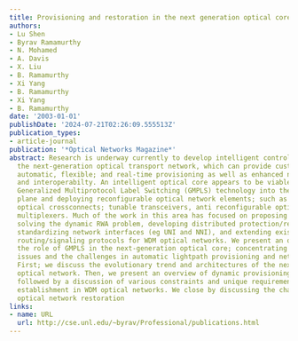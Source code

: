 ```yaml
---
title: Provisioning and restoration in the next generation optical core
authors:
- Lu Shen
- Byrav Ramamurthy
- N. Mohamed
- A. Davis
- X. Liu
- B. Ramamurthy
- Xi Yang
- B. Ramamurthy
- Xi Yang
- B. Ramamurthy
date: '2003-01-01'
publishDate: '2024-07-21T02:26:09.555513Z'
publication_types:
- article-journal
publication: '*Optical Networks Magazine*'
abstract: Research is underway currently to develop intelligent control planes for
  the next-generation optical transport network, which can provide customers with
  automatic, flexible; and real-time provisioning as well as enhanced network survivability
  and interoperabilty. An intelligent optical core appears to be viable by incorporating
  Generalized Multiprotocol Label Switching (GMPLS) technology into the optical control
  plane and deploying reconfigurable optical network elements; such as reconfigurable
  optical crossconnects; tunable transceivers, anti reconfigurable optical add-drop
  multiplexers. Much of the work in this area has focused on proposing network architectures,
  solving the dynamic RWA problem, developing distributed protection/restoration schemes,
  standardizing network interfaces (eg UNI and NNI), and extending existing Internet
  routing/signaling protocols for WDM optical networks. We present an overview of
  the role of GMPLS in the next-generation optical core; concentrating on both the
  issues and the challenges in automatic lightpath provisioning and network restoration.
  First; we discuss the evolutionary trend and architectures of the next-generation
  optical network. Then, we present an overview of dynamic provisioning problems;
  followed by a discussion of various constraints and unique requirements for lightpath
  establishment in WDM optical networks. We close by discussing the challenges in
  optical network restoration
links:
- name: URL
  url: http://cse.unl.edu/~byrav/Professional/publications.html
---
```

